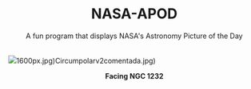 <div align="center">
  <h1>
    NASA-APOD
  </h1>
</div>
  
<div align="center">
  A fun program that displays NASA's Astronomy Picture of the Day
</div>

<br>

![](https://apod.nasa.gov/apod/image/2404/NGC1232_Eye_of_God_Galaxy_fullsize_2024-03-28.jpg)1600px.jpg)Circumpolarv2comentada.jpg)

<p align = "center">
  <b>Facing NGC 1232</b>
</p>
